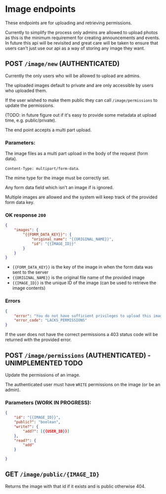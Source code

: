 # Image endpoints

These endpoints are for uploading and retrieving permissions.

Currently to simplify the process only admins are allowed to upload photos as this is the minimum requirement for creating announcements and events. In future this api will be revisited and great care will be taken to ensure that users can't just use our api as a way of storing any image they want.



## POST `/image/new` (AUTHENTICATED)

Currently the only users who will be allowed to upload are admins.

The uploaded images default to private and are only accessible by users who uploaded them.

If the user wished to make them public they can call `/image/permissions` to update the permissions.

(TODO: in future figure out if it's easy to provide some metadata at upload time, e.g. public/private).

The end point accepts a multi part upload.

### Parameters:

The image files as a multi part upload in the body of the request (form data).

`Content-Type: multipart/form-data`.

The mime type for the image must be correctly set.

Any form data field which isn't an image if is ignored.

Multiple images are allowed and the system will keep track of the provided form data key.

### OK response `200`

```json
{
    "images": {
        "{{FORM_DATA_KEY}}": {
            "original_name": "{{ORIGINAL_NAME}}",
            "id": "{{IMAGE_ID}}"
        }
    }
}
```

- `{{FORM_DATA_KEY}}` is the key of the image in when the form data was sent to the server
- `{{ORIGINAL_NAME}}` is the original file name of the provided image
- `{{IMAGE_ID}}` is the unique ID of the image (can be used to retrieve the image contents)

### Errors

```json
{
    "error": "You do not have sufficient privileges to upload this image",
    "error_code": "LACKS_PERMISSIONS"
}
```

If the user does not have the correct permissions a 403 status code will be returned with the provided error.

## POST `/image/permissions` (AUTHENTICATED) - UNIMPLEMENTED TODO

Update the permissions of an image.

The authenticated user must have `WRITE` permissions on the image (or be an admin).

### Parameters (WORK IN PROGRESS):

```json
{
    "id": "{{IMAGE_ID}}",
    "public?": "boolean",
    "write?": {
        "add?": [{{USER_ID}}]
    },
    "read?": {
        "add"
    }
    
}
```



## GET `/image/public/{IMAGE_ID}`

Returns the image with that id if it exists and is public otherwise 404.